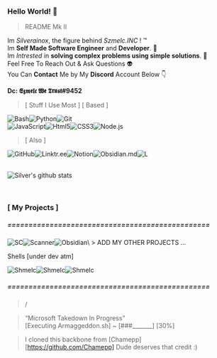 ### Hello World! 👋
> README Mk II

Im *Silverainox*, the figure behind *Szmelc.INC* ! :tm: <br>
Im **Self Made Software Engineer** and **Developer**. :disguised_face:   <br>
Im *Intrested* in **solving complex problems using simple solutions**. :thinking:  <br>
Feel Free To Reach Out & Ask Questions :alien: <br>
You Can **Contact** Me by My **Discord** Account Below :point_down: <br>

**Dc: 𝕾𝖟𝖒𝖊𝖑𝖈 𝖂𝖊 𝕿𝖗𝖚𝖘𝖙#9452**

> [ Stuff I Use Most ]
> [ Based ]
<div style="display: flex;">
   
  <img alt="Bash" src="https://img.shields.io/badge/bash%20-%2320232a.svg?&style=for-the-badge&logo=gnubash&logoColor=white"/>
  <img alt="Python" src="https://img.shields.io/badge/python%20-%2314354C.svg?&style=for-the-badge&logo=python&logoColor=white"/>
  <img alt="Git" src="https://img.shields.io/badge/git%20-%23F05033.svg?&style=for-the-badge&logo=git&logoColor=white"/>
</div>

<div style="display: flex;">  
  <img alt="JavaScript" src="https://img.shields.io/badge/javascript%20-%23323330.svg?&style=for-the-badge&logo=javascript&logoColor=%23F7DF1E"/>
  <img alt="Html5" src="https://img.shields.io/badge/html5-%23E34F26.svg?style=for-the-badge&logo=html5&logoColor=white"/>
  <img alt="CSS3" src="https://img.shields.io/badge/css3-%231572B6.svg?style=for-the-badge&logo=css3&logoColor=white"/>
  <img alt="Node.js" src="https://img.shields.io/badge/node.js-6DA55F?style=for-the-badge&logo=node.js&logoColor=white"/>
</div>

> [ Also ]

<div style="display: flex;"> 
<img alt="GitHub" src="https://img.shields.io/badge/github-black.svg?style=for-the-badge&logo=github&logoColor=white"/>
<img alt="Linktr.ee" src="https://img.shields.io/badge/linktree-black?style=for-the-badge&logo=linktree&logoColor=darkgreen"/>
<img alt="Notion" src="https://img.shields.io/badge/Notion-%23000000.svg?style=for-the-badge&logo=notion&logoColor=white"/>
<img alt="Obsidian.md" src="https://img.shields.io/badge/Obsidian-black.svg?style=for-the-badge&logo=obsidian&logoColor=%23483699&"/>
<img alt="L" src=""/>
</div>

<br>

![Silver's github stats](https://github-readme-stats.vercel.app/api?username=serainox420&show_icons=true&theme=gotham) <br>

<br>

### [ My Projects ]
##### ================================================

<div style="display: flex;">

  <img alt="SC" src="https://img.shields.io/badge/Szmelc_Commander%20-%2320232a.svg?&style=for-the-badge&logo=gnubash&logoColor=white"/>
  <img alt="Scanner" src="https://img.shields.io/badge/Server_scanner%20-%2320232a.svg?&style=for-the-badge&logo=python&logoColor=white"/>
  <img alt="Obsidian" src="https://img.shields.io/badge/Obsidian_manager%20-%2320232a.svg?&style=for-the-badge&logo=git&logoColor=white"/>\
  > ADD MY OTHER PROJECTS ...
</div>

Shells [under dev atm]
<div style="display: flex;">
  <img alt="Shmelc" src="https://img.shields.io/badge/shmelc%20-%2320232a.svg?&style=for-the-badge&logo=awesomelists&logoColor=white"/>
  <img alt="Shmelc" src="https://img.shields.io/badge/bashton%20-%2320232a.svg?&style=for-the-badge&logo=hyper&logoColor=white"/>
  <img alt="Shmelc" src="https://img.shields.io/badge/ghost.sh%20-%2320232a.svg?&style=for-the-badge&logo=ghostery&logoColor=white"/>
</div>

##### ================================================

> /

> “Microsoft Takedown In Progress”\
> [Executing Armaggeddon.sh] ~ [###_______] [30%]


> I cloned this backbone from [Chamepp]\
> [https://github.com/Chamepp]
Dude deserves that credit :)
<br>
